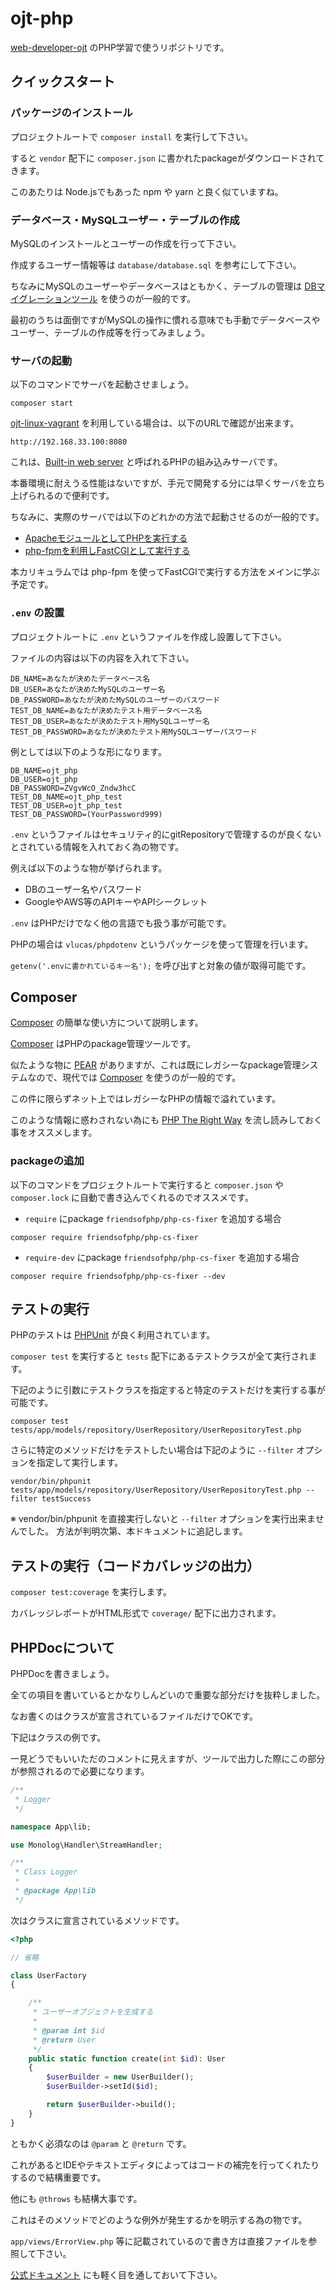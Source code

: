# ojt-php

[web-developer-ojt](https://github.com/keita-nishimoto/web-developer-ojt) のPHP学習で使うリポジトリです。

## クイックスタート

### パッケージのインストール

プロジェクトルートで `composer install` を実行して下さい。

すると `vendor` 配下に `composer.json` に書かれたpackageがダウンロードされてきます。

このあたりは Node.jsでもあった npm や yarn と良く似ていますね。

### データベース・MySQLユーザー・テーブルの作成

MySQLのインストールとユーザーの作成を行って下さい。

作成するユーザー情報等は `database/database.sql` を参考にして下さい。

ちなみにMySQLのユーザーやデータベースはともかく、テーブルの管理は [DBマイグレーションツール](https://qiita.com/hypermkt/items/e48ca78f626faf23b41a) を使うのが一般的です。

最初のうちは面倒ですがMySQLの操作に慣れる意味でも手動でデータベースやユーザー、テーブルの作成等を行ってみましょう。

### サーバの起動

以下のコマンドでサーバを起動させましょう。

`composer start`

[ojt-linux-vagrant](https://github.com/keita-nishimoto/ojt-linux-vagrant) を利用している場合は、以下のURLで確認が出来ます。

`http://192.168.33.100:8080`

これは、[Built-in web server](http://php.net/manual/ja/features.commandline.webserver.php) と呼ばれるPHPの組み込みサーバです。

本番環境に耐えうる性能はないですが、手元で開発する分には早くサーバを立ち上げられるので便利です。

ちなみに、実際のサーバでは以下のどれかの方法で起動させるのが一般的です。

- [ApacheモジュールとしてPHPを実行する](http://php.net/manual/ja/security.apache.php)
- [php-fpmを利用しFastCGIとして実行する](http://php.net/manual/ja/install.fpm.php)

本カリキュラムでは php-fpm を使ってFastCGIで実行する方法をメインに学ぶ予定です。

### `.env` の設置

プロジェクトルートに `.env` というファイルを作成し設置して下さい。

ファイルの内容は以下の内容を入れて下さい。

```
DB_NAME=あなたが決めたデータベース名
DB_USER=あなたが決めたMySQLのユーザー名
DB_PASSWORD=あなたが決めたMySQLのユーザーのパスワード
TEST_DB_NAME=あなたが決めたテスト用データベース名
TEST_DB_USER=あなたが決めたテスト用MySQLユーザー名
TEST_DB_PASSWORD=あなたが決めたテスト用MySQLユーザーパスワード
```

例としては以下のような形になります。

```
DB_NAME=ojt_php
DB_USER=ojt_php
DB_PASSWORD=ZVgvWcO_Zndw3hcC
TEST_DB_NAME=ojt_php_test
TEST_DB_USER=ojt_php_test
TEST_DB_PASSWORD=(YourPassword999)
```

`.env` というファイルはセキュリティ的にgitRepositoryで管理するのが良くないとされている情報を入れておく為の物です。

例えば以下のような物が挙げられます。

- DBのユーザー名やパスワード
- GoogleやAWS等のAPIキーやAPIシークレット

`.env` はPHPだけでなく他の言語でも扱う事が可能です。

PHPの場合は `vlucas/phpdotenv` というパッケージを使って管理を行います。

`getenv('.envに書かれているキー名');` を呼び出すと対象の値が取得可能です。

## Composer

[Composer](https://getcomposer.org/) の簡単な使い方について説明します。

[Composer](https://getcomposer.org/) はPHPのpackage管理ツールです。

似たような物に [PEAR](http://pear.php.net/) がありますが、これは既にレガシーなpackage管理システムなので、現代では [Composer](https://getcomposer.org/) を使うのが一般的です。

この件に限らずネット上ではレガシーなPHPの情報で溢れています。

このような情報に惑わされない為にも [PHP The Right Way](http://ja.phptherightway.com/) を流し読みしておく事をオススメします。

### packageの追加

以下のコマンドをプロジェクトルートで実行すると `composer.json` や `composer.lock` に自動で書き込んでくれるのでオススメです。

- `require` にpackage `friendsofphp/php-cs-fixer` を追加する場合

`composer require friendsofphp/php-cs-fixer`

- `require-dev` にpackage `friendsofphp/php-cs-fixer` を追加する場合

`composer require friendsofphp/php-cs-fixer --dev`

## テストの実行

PHPのテストは [PHPUnit](https://phpunit.de/manual/current/ja/index.html) が良く利用されています。

`composer test` を実行すると `tests` 配下にあるテストクラスが全て実行されます。

下記のように引数にテストクラスを指定すると特定のテストだけを実行する事が可能です。

`composer test tests/app/models/repository/UserRepository/UserRepositoryTest.php`

さらに特定のメソッドだけをテストしたい場合は下記のように `--filter` オプションを指定して実行します。

`vendor/bin/phpunit tests/app/models/repository/UserRepository/UserRepositoryTest.php --filter testSuccess`

※ vendor/bin/phpunit を直接実行しないと `--filter` オプションを実行出来ませんでした。
方法が判明次第、本ドキュメントに追記します。

## テストの実行（コードカバレッジの出力）

`composer test:coverage` を実行します。

カバレッジレポートがHTML形式で `coverage/` 配下に出力されます。

## PHPDocについて

PHPDocを書きましょう。

全ての項目を書いているとかなりしんどいので重要な部分だけを抜粋しました。

なお書くのはクラスが宣言されているファイルだけでOKです。

下記はクラスの例です。

一見どうでもいいただのコメントに見えますが、ツールで出力した際にこの部分が参照されるので必要になります。

```php
/**
 * Logger
 */

namespace App\lib;

use Monolog\Handler\StreamHandler;

/**
 * Class Logger
 *
 * @package App\lib
 */
```

次はクラスに宣言されているメソッドです。

```php
<?php

// 省略

class UserFactory
{

    /**
     * ユーザーオブジェクトを生成する
     * 
     * @param int $id
     * @return User
     */
    public static function create(int $id): User
    {
        $userBuilder = new UserBuilder();
        $userBuilder->setId($id);

        return $userBuilder->build();
    }
}
```

ともかく必須なのは `@param` と `@return` です。

これがあるとIDEやテキストエディタによってはコードの補完を行ってくれたりするので結構重要です。

他にも `@throws` も結構大事です。

これはそのメソッドでどのような例外が発生するかを明示する為の物です。

`app/views/ErrorView.php` 等に記載されているので書き方は直接ファイルを参照して下さい。

[公式ドキュメント](https://docs.phpdoc.org/getting-started/your-first-set-of-documentation.html) にも軽く目を通しておいて下さい。
